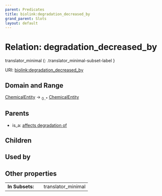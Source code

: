 ```yaml
---
parent: Predicates
title: biolink:degradation_decreased_by
grand_parent: Slots
layout: default
---
```


# Relation: degradation_decreased_by

translator_minimal
{: .translator_minimal-subset-label }




URI: [biolink:degradation_decreased_by](https://w3id.org/biolink/vocab/degradation_decreased_by)

## Domain and Range

[ChemicalEntity](ChemicalEntity.md) ->  <sub>0..*</sub> [ChemicalEntity](ChemicalEntity.md)

## Parents

 *  is_a: [affects degradation of](affects_degradation_of.md)

## Children


## Used by


## Other properties

|  |  |  |
| --- | --- | --- |
| **In Subsets:** | | translator_minimal |

